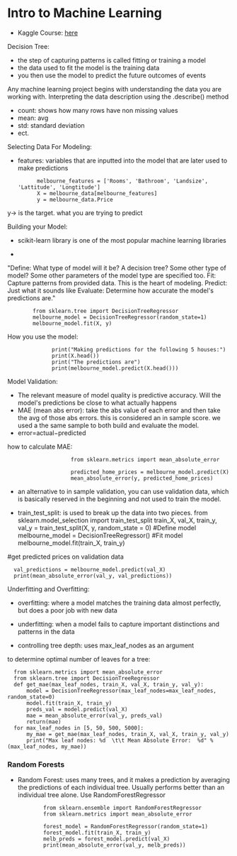 # Intro to Machine Learning
- Kaggle Course: [here](https://www.kaggle.com/learn/intro-to-machine-learning)

Decision Tree: 
- the step of capturing patterns is called fitting or training a model
- the data used to fit the model is the training data
- you then use the model to predict the future outcomes of events

Any machine learning project begins with understanding the data you are working with.
Interpreting the data description using the .describe() method
- count: shows how many rows have non missing values
- mean: avg
- std: standard deviation
- ect.

Selecting Data For Modeling:
- features: variables that are inputted into the model that are later used to make predictions


            melbourne_features = ['Rooms', 'Bathroom', 'Landsize', 'Lattitude', 'Longtitude']
            X = melbourne_data[melbourne_features]
            y = melbourne_data.Price

y-> is the target. what you are trying to predict

Building your Model:
- scikit-learn library is one of the most popular machine learning libraries

- 
"Define: What type of model will it be? A decision tree? Some other type of model? Some other parameters of the model type are specified too.
Fit: Capture patterns from provided data. This is the heart of modeling.
Predict: Just what it sounds like
Evaluate: Determine how accurate the model's predictions are."

            from sklearn.tree import DecisionTreeRegressor
            melbourne_model = DecisionTreeRegressor(random_state=1)
            melbourne_model.fit(X, y)


How you use the model:
                  
                  print("Making predictions for the following 5 houses:")
                  print(X.head())
                  print("The predictions are")
                  print(melbourne_model.predict(X.head()))


Model Validation:
- The relevant measure of model quality is predictive accuracy. Will the model's predictions be close to what actually happens
- MAE (mean abs error): take the abs value of each error and then take the avg of those abs errors. this is considered an in sample score. we used a the same sample to both build and evaluate the model.
- error=actual−predicted


how to calculate MAE: 

                        from sklearn.metrics import mean_absolute_error
                        
                        predicted_home_prices = melbourne_model.predict(X)
                        mean_absolute_error(y, predicted_home_prices)

- an alternative to in sample validation, you can use validation data, which is basically reserved in the beginning and not used to train the model.

- train_test_split: is used to break up the data into two pieces. 
from sklearn.model_selection import train_test_split
train_X, val_X, train_y, val_y = train_test_split(X, y, random_state = 0)
#Define model
melbourne_model = DecisionTreeRegressor()
#Fit model
melbourne_model.fit(train_X, train_y)

#get predicted prices on validation data

      val_predictions = melbourne_model.predict(val_X)
      print(mean_absolute_error(val_y, val_predictions))


Underfitting and Overfitting:
- overfitting: where a model matches the training data almost perfectly, but does a poor job with new data
- underfitting: when a model fails to capture important distinctions and patterns in the data

- controlling tree depth: uses max_leaf_nodes as an argument

to determine optimal number of leaves for a tree:
                              
      from sklearn.metrics import mean_absolute_error
      from sklearn.tree import DecisionTreeRegressor
      def get_mae(max_leaf_nodes, train_X, val_X, train_y, val_y):
          model = DecisionTreeRegressor(max_leaf_nodes=max_leaf_nodes, random_state=0)
          model.fit(train_X, train_y)
          preds_val = model.predict(val_X)
          mae = mean_absolute_error(val_y, preds_val)
          return(mae)
      for max_leaf_nodes in [5, 50, 500, 5000]:
          my_mae = get_mae(max_leaf_nodes, train_X, val_X, train_y, val_y)
          print("Max leaf nodes: %d  \t\t Mean Absolute Error:  %d" %(max_leaf_nodes, my_mae))

### Random Forests

- Random Forest: uses many trees, and it makes a prediction by averaging the predictions of each individual tree. Usually performs better than an individual tree alone. Use RandomForestRegressor

              from sklearn.ensemble import RandomForestRegressor
              from sklearn.metrics import mean_absolute_error
            
              forest_model = RandomForestRegressor(random_state=1)
              forest_model.fit(train_X, train_y)
              melb_preds = forest_model.predict(val_X)
              print(mean_absolute_error(val_y, melb_preds))

  
